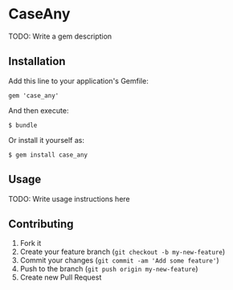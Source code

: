 # CaseAny

TODO: Write a gem description

## Installation

Add this line to your application's Gemfile:

    gem 'case_any'

And then execute:

    $ bundle

Or install it yourself as:

    $ gem install case_any

## Usage

TODO: Write usage instructions here

## Contributing

1. Fork it
2. Create your feature branch (`git checkout -b my-new-feature`)
3. Commit your changes (`git commit -am 'Add some feature'`)
4. Push to the branch (`git push origin my-new-feature`)
5. Create new Pull Request
